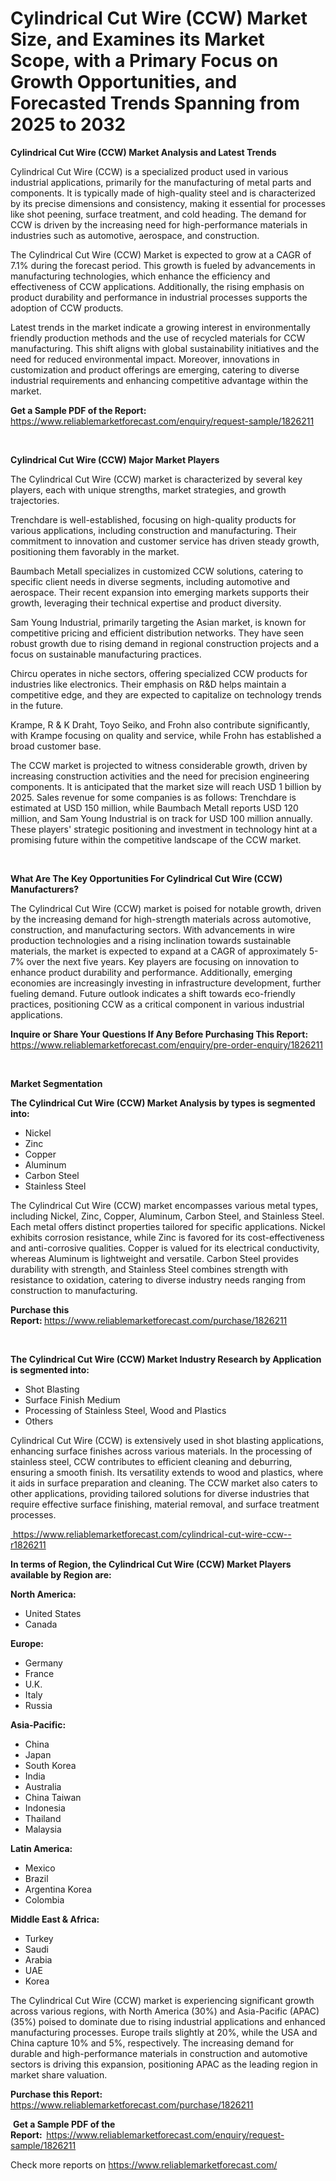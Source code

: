 <p><h1>Cylindrical Cut Wire (CCW) Market Size, and Examines its Market Scope, with a Primary Focus on Growth Opportunities, and Forecasted Trends Spanning from 2025 to 2032</h1></p><p><strong>Cylindrical Cut Wire (CCW) Market Analysis and Latest Trends</strong></p>
<p><p>Cylindrical Cut Wire (CCW) is a specialized product used in various industrial applications, primarily for the manufacturing of metal parts and components. It is typically made of high-quality steel and is characterized by its precise dimensions and consistency, making it essential for processes like shot peening, surface treatment, and cold heading. The demand for CCW is driven by the increasing need for high-performance materials in industries such as automotive, aerospace, and construction.</p><p>The Cylindrical Cut Wire (CCW) Market is expected to grow at a CAGR of 7.1% during the forecast period. This growth is fueled by advancements in manufacturing technologies, which enhance the efficiency and effectiveness of CCW applications. Additionally, the rising emphasis on product durability and performance in industrial processes supports the adoption of CCW products. </p><p>Latest trends in the market indicate a growing interest in environmentally friendly production methods and the use of recycled materials for CCW manufacturing. This shift aligns with global sustainability initiatives and the need for reduced environmental impact. Moreover, innovations in customization and product offerings are emerging, catering to diverse industrial requirements and enhancing competitive advantage within the market.</p></p>
<p><strong>Get a Sample PDF of the Report:&nbsp;</strong> <a href="https://www.reliablemarketforecast.com/enquiry/request-sample/1826211?utm_campaign=2190&utm_medium=2&utm_source=Github&utm_content=ia&utm_term=03022025&utm_id=cylindrical-cut-wire-ccw">https://www.reliablemarketforecast.com/enquiry/request-sample/1826211</a></p>
<p>&nbsp;</p>
<p><strong>Cylindrical Cut Wire (CCW) Major Market Players</strong></p>
<p><p>The Cylindrical Cut Wire (CCW) market is characterized by several key players, each with unique strengths, market strategies, and growth trajectories.</p><p>Trenchdare is well-established, focusing on high-quality products for various applications, including construction and manufacturing. Their commitment to innovation and customer service has driven steady growth, positioning them favorably in the market.</p><p>Baumbach Metall specializes in customized CCW solutions, catering to specific client needs in diverse segments, including automotive and aerospace. Their recent expansion into emerging markets supports their growth, leveraging their technical expertise and product diversity.</p><p>Sam Young Industrial, primarily targeting the Asian market, is known for competitive pricing and efficient distribution networks. They have seen robust growth due to rising demand in regional construction projects and a focus on sustainable manufacturing practices.</p><p>Chircu operates in niche sectors, offering specialized CCW products for industries like electronics. Their emphasis on R&D helps maintain a competitive edge, and they are expected to capitalize on technology trends in the future.</p><p>Krampe, R & K Draht, Toyo Seiko, and Frohn also contribute significantly, with Krampe focusing on quality and service, while Frohn has established a broad customer base.</p><p>The CCW market is projected to witness considerable growth, driven by increasing construction activities and the need for precision engineering components. It is anticipated that the market size will reach USD 1 billion by 2025. Sales revenue for some companies is as follows: Trenchdare is estimated at USD 150 million, while Baumbach Metall reports USD 120 million, and Sam Young Industrial is on track for USD 100 million annually. These players' strategic positioning and investment in technology hint at a promising future within the competitive landscape of the CCW market.</p></p>
<p>&nbsp;</p>
<p><strong>What Are The Key Opportunities For Cylindrical Cut Wire (CCW) Manufacturers?</strong></p>
<p><p>The Cylindrical Cut Wire (CCW) market is poised for notable growth, driven by the increasing demand for high-strength materials across automotive, construction, and manufacturing sectors. With advancements in wire production technologies and a rising inclination towards sustainable materials, the market is expected to expand at a CAGR of approximately 5-7% over the next five years. Key players are focusing on innovation to enhance product durability and performance. Additionally, emerging economies are increasingly investing in infrastructure development, further fueling demand. Future outlook indicates a shift towards eco-friendly practices, positioning CCW as a critical component in various industrial applications.</p></p>
<p><strong>Inquire or Share Your Questions If Any Before Purchasing This Report:</strong> <a href="https://www.reliablemarketforecast.com/enquiry/pre-order-enquiry/1826211?utm_campaign=2190&utm_medium=2&utm_source=Github&utm_content=ia&utm_term=03022025&utm_id=cylindrical-cut-wire-ccw">https://www.reliablemarketforecast.com/enquiry/pre-order-enquiry/1826211</a></p>
<p>&nbsp;</p>
<p><strong>Market Segmentation</strong></p>
<p><strong>The Cylindrical Cut Wire (CCW) Market Analysis by types is segmented into:</strong></p>
<p><ul><li>Nickel</li><li>Zinc</li><li>Copper</li><li>Aluminum</li><li>Carbon Steel</li><li>Stainless Steel</li></ul></p>
<p><p>The Cylindrical Cut Wire (CCW) market encompasses various metal types, including Nickel, Zinc, Copper, Aluminum, Carbon Steel, and Stainless Steel. Each metal offers distinct properties tailored for specific applications. Nickel exhibits corrosion resistance, while Zinc is favored for its cost-effectiveness and anti-corrosive qualities. Copper is valued for its electrical conductivity, whereas Aluminum is lightweight and versatile. Carbon Steel provides durability with strength, and Stainless Steel combines strength with resistance to oxidation, catering to diverse industry needs ranging from construction to manufacturing.</p></p>
<p><strong>Purchase this Report:&nbsp;</strong><a href="https://www.reliablemarketforecast.com/purchase/1826211?utm_campaign=2190&utm_medium=2&utm_source=Github&utm_content=ia&utm_term=03022025&utm_id=cylindrical-cut-wire-ccw">https://www.reliablemarketforecast.com/purchase/1826211</a></p>
<p>&nbsp;</p>
<p><strong>The Cylindrical Cut Wire (CCW) Market Industry Research by Application is segmented into:</strong></p>
<p><ul><li>Shot Blasting</li><li>Surface Finish Medium</li><li>Processing of Stainless Steel, Wood and Plastics</li><li>Others</li></ul></p>
<p><p>Cylindrical Cut Wire (CCW) is extensively used in shot blasting applications, enhancing surface finishes across various materials. In the processing of stainless steel, CCW contributes to efficient cleaning and deburring, ensuring a smooth finish. Its versatility extends to wood and plastics, where it aids in surface preparation and cleaning. The CCW market also caters to other applications, providing tailored solutions for diverse industries that require effective surface finishing, material removal, and surface treatment processes.</p></p>
<p><a href="https://www.reliablemarketforecast.com/cylindrical-cut-wire-ccw--r1826211?utm_campaign=2190&utm_medium=2&utm_source=Github&utm_content=ia&utm_term=03022025&utm_id=cylindrical-cut-wire-ccw">&nbsp;https://www.reliablemarketforecast.com/cylindrical-cut-wire-ccw--r1826211</a></p>
<p><strong>In terms of Region, the Cylindrical Cut Wire (CCW) Market Players available by Region are:</strong></p>
<p>
    <p> <strong> North America: </strong>
        <ul>
            <li>United States</li>
            <li>Canada</li>
        </ul>
        </p> 
    <p> <strong> Europe: </strong>
        <ul>
            <li>Germany</li>
            <li>France</li>
            <li>U.K.</li>
            <li>Italy</li>
            <li>Russia</li>
        </ul>
        </p> 
    <p> <strong> Asia-Pacific: </strong>
        <ul>
            <li>China</li>
            <li>Japan</li>
            <li>South Korea</li>
            <li>India</li>
            <li>Australia</li>
            <li>China Taiwan</li>
            <li>Indonesia</li>
            <li>Thailand</li>
            <li>Malaysia</li>
        </ul>
        </p> 
    <p> <strong> Latin America: </strong>
        <ul>
            <li>Mexico</li>
            <li>Brazil</li>
            <li>Argentina Korea</li>
            <li>Colombia</li>
        </ul>
        </p> 
    <p> <strong> Middle East & Africa: </strong>
        <ul>
            <li>Turkey</li>
            <li>Saudi</li>
            <li>Arabia</li>
            <li>UAE</li>
            <li>Korea</li>
        </ul>
    </p>
    </p>
<p><p>The Cylindrical Cut Wire (CCW) market is experiencing significant growth across various regions, with North America (30%) and Asia-Pacific (APAC) (35%) poised to dominate due to rising industrial applications and enhanced manufacturing processes. Europe trails slightly at 20%, while the USA and China capture 10% and 5%, respectively. The increasing demand for durable and high-performance materials in construction and automotive sectors is driving this expansion, positioning APAC as the leading region in market share valuation.</p></p>
<p><strong>Purchase this Report: </strong><a href="https://www.reliablemarketforecast.com/purchase/1826211?utm_campaign=2190&utm_medium=2&utm_source=Github&utm_content=ia&utm_term=03022025&utm_id=cylindrical-cut-wire-ccw">https://www.reliablemarketforecast.com/purchase/1826211</a></p>
<p>&nbsp;<strong>Get a Sample PDF of the Report:&nbsp;&nbsp;</strong><a href="https://www.reliablemarketforecast.com/enquiry/request-sample/1826211?utm_campaign=2190&utm_medium=2&utm_source=Github&utm_content=ia&utm_term=03022025&utm_id=cylindrical-cut-wire-ccw">https://www.reliablemarketforecast.com/enquiry/request-sample/1826211</a></p>
<p><strong></strong></p>
<p>Check more reports on <a href="https://www.reliablemarketforecast.com/?utm_campaign=2190&utm_medium=2&utm_source=Github&utm_content=ia&utm_term=03022025&utm_id=cylindrical-cut-wire-ccw">https://www.reliablemarketforecast.com/</a></p>